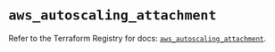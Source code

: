 # `aws_autoscaling_attachment`

Refer to the Terraform Registry for docs: [`aws_autoscaling_attachment`](https://registry.terraform.io/providers/hashicorp/aws/6.14.1/docs/resources/autoscaling_attachment).
